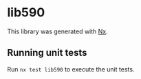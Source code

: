 # lib590

This library was generated with [Nx](https://nx.dev).

## Running unit tests

Run `nx test lib590` to execute the unit tests.
